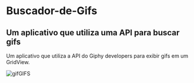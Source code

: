 # Buscador-de-Gifs
 ## Um aplicativo que utiliza uma API para buscar gifs

 Um aplicativo que utiliza a API do Giphy developers para exibir gifs em um GridView.

 ![gifGIFS](https://github.com/CledilsonWisp/Buscador-de-Gifs/blob/main/GIF-210216_123449.gif)


